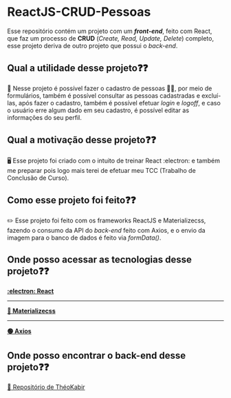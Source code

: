 # ReactJS-CRUD-Pessoas

Esse repositório contém um projeto com um _**front-end**_, feito com React, que faz um processo de **CRUD** (_Create, Read, Update, Delete_) completo, esse projeto deriva de outro projeto que possui o _back-end_.

## Qual a utilidade desse projeto:question::question:

:dart: Nesse projeto é possível fazer o cadastro de pessoas :boy::girl:, por meio de formulários, também é possível consultar as pessoas cadastradas e excluí-las, após fazer o cadastro, também é possível efetuar _login_ e _logoff_, e caso o usuário erre algum dado em seu cadastro, é possível editar as informações do seu perfil.

## Qual a motivação desse projeto:question::question:

:desktop_computer: Esse projeto foi criado com o intuito de treinar React :electron: e também me preparar pois logo mais terei de efetuar meu TCC (Trabalho de Conclusão de Curso).

## Como esse projeto foi feito:question::question:
:pencil2: Esse projeto foi feito com os frameworks ReactJS e Materializecss, fazendo o consumo da API do _back-end_ feito com Axios, e o envio da imagem para o banco de dados é feito via _formData()_.

## Onde posso acessar as tecnologias desse projeto:question::question:
[**:electron: React**](https://reactjs.org)

---

[**:red_circle: Materializecss**](https://materializecss.com)

---

[**:green_circle: Axios**](https://github.com/axios/axios)

## Onde posso encontrar o back-end desse projeto:question::question:
[:star_struck: Repositório de ThéoKabir](https://github.com/theokabir/apiTesteLogin)
